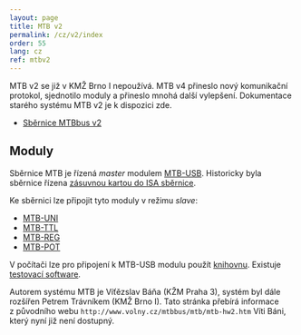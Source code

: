 ```yaml
---
layout: page
title: MTB v2
permalink: /cz/v2/index
order: 55
lang: cz
ref: mtbv2
---
```


MTB v2 se již v KMŽ Brno I nepoužívá. MTB v4 přineslo nový komunikační protokol,
sjednotilo moduly a přineslo mnohá další vylepšení. Dokumentace starého systému
MTB v2 je k dispozici zde.

* [Sběrnice MTBbus v2](bus)

## Moduly

Sběrnice MTB je řízená *master* modulem [MTB-USB](usb). Historicky byla
sběrnice řízena [zásuvnou kartou do ISA sběrnice](isa).

Ke sběrnici lze připojit tyto moduly v režimu *slave*:

 * [MTB-UNI](uni)
 * [MTB-TTL](ttl)
 * [MTB-REG](reg)
 * [MTB-POT](pot)

V počítači lze pro připojení k MTB-USB modulu použít [knihovnu](lib).
Existuje [testovací software](testsw).

Autorem systému MTB je Víťězslav Báňa (KŽM Praha 3), systém byl dále rozšířen
Petrem Trávníkem (KMŽ Brno I). Tato stránka přebírá informace z původního webu
`http://www.volny.cz/mtbbus/mtb/mtb-hw2.htm` Víti Báni, který nyní již není
dostupný.

